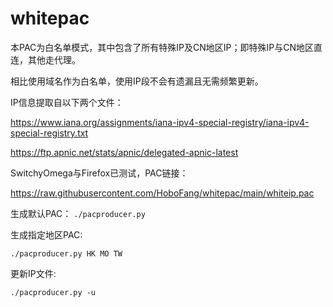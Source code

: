 # whitepac

本PAC为白名单模式，其中包含了所有特殊IP及CN地区IP；即特殊IP与CN地区直连，其他走代理。

相比使用域名作为白名单，使用IP段不会有遗漏且无需频繁更新。

IP信息提取自以下两个文件：

<https://www.iana.org/assignments/iana-ipv4-special-registry/iana-ipv4-special-registry.txt>

<https://ftp.apnic.net/stats/apnic/delegated-apnic-latest>

SwitchyOmega与Firefox已测试，PAC链接：

<https://raw.githubusercontent.com/HoboFang/whitepac/main/whiteip.pac>

生成默认PAC：
`./pacproducer.py`

生成指定地区PAC:

`./pacproducer.py HK MO TW`

更新IP文件:

`./pacproducer.py -u`

